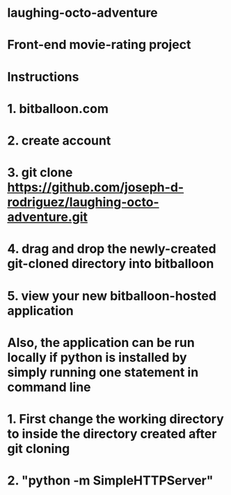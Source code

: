 # laughing-octo-adventure
# Front-end movie-rating project

# Instructions
# 1. bitballoon.com
# 2. create account
# 3. git clone https://github.com/joseph-d-rodriguez/laughing-octo-adventure.git
# 4. drag and drop the newly-created git-cloned directory into bitballoon
# 5. view your new bitballoon-hosted application


# Also, the application can be run locally if python is installed by simply running one statement in command line
# 1. First change the working directory to inside the directory created after git cloning
# 2. "python -m SimpleHTTPServer"